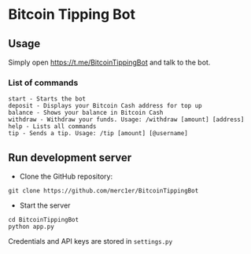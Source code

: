 # Bitcoin Tipping Bot

## Usage

Simply open https://t.me/BitcoinTippingBot and talk to the bot.

### List of commands

```
start - Starts the bot
deposit - Displays your Bitcoin Cash address for top up
balance - Shows your balance in Bitcoin Cash
withdraw - Withdraw your funds. Usage: /withdraw [amount] [address]
help - Lists all commands
tip - Sends a tip. Usage: /tip [amount] [@username]
```

## Run development server

- Clone the GitHub repository:

```shell
git clone https://github.com/merc1er/BitcoinTippingBot
```

- Start the server

```shell
cd BitcoinTippingBot
python app.py
```

Credentials and API keys are stored in `settings.py`
